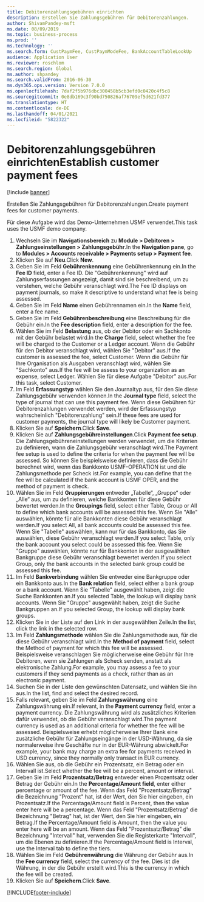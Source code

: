 ```yaml
---
title: Debitorenzahlungsgebühren einrichten
description: Erstellen Sie Zahlungsgebühren für Debitorenzahlungen.
author: ShivamPandey-msft
ms.date: 08/09/2019
ms.topic: business-process
ms.prod: ''
ms.technology: ''
ms.search.form: CustPaymFee, CustPaymModeFee, BankAccountTableLookUp
audience: Application User
ms.reviewer: roschlom
ms.search.region: Global
ms.author: shpandey
ms.search.validFrom: 2016-06-30
ms.dyn365.ops.version: Version 7.0.0
ms.openlocfilehash: 7daf2f5b976dbc300458b5cb3efd0c0420c4f5c8
ms.sourcegitcommit: 0e8db169c3f90bd750826af76709ef5d621fd377
ms.translationtype: HT
ms.contentlocale: de-DE
ms.lasthandoff: 04/01/2021
ms.locfileid: "5822322"
---
```

# <a name="establish-customer-payment-fees"></a><span data-ttu-id="b3554-103">Debitorenzahlungsgebühren einrichten</span><span class="sxs-lookup"><span data-stu-id="b3554-103">Establish customer payment fees</span></span>

[!include [banner](../../includes/banner.md)]

<span data-ttu-id="b3554-104">Erstellen Sie Zahlungsgebühren für Debitorenzahlungen.</span><span class="sxs-lookup"><span data-stu-id="b3554-104">Create payment fees for customer payments.</span></span>

<span data-ttu-id="b3554-105">Für diese Aufgabe wird das Demo-Unternehmen USMF verwendet.</span><span class="sxs-lookup"><span data-stu-id="b3554-105">This task uses the USMF demo company.</span></span>

1. <span data-ttu-id="b3554-106">Wechseln Sie im **Navigationsbereich** zu **Module > Debitoren > Zahlungseinstellungen > Zahlungsgebühr**.</span><span class="sxs-lookup"><span data-stu-id="b3554-106">In the **Navigation pane**, go to **Modules > Accounts receivable > Payments setup > Payment fee**.</span></span>
2. <span data-ttu-id="b3554-107">Klicken Sie auf **Neu**.</span><span class="sxs-lookup"><span data-stu-id="b3554-107">Click **New**.</span></span>
3. <span data-ttu-id="b3554-108">Geben Sie im Feld **Gebührenkennung** eine Gebührenkennung ein.</span><span class="sxs-lookup"><span data-stu-id="b3554-108">In the **Fee ID** field, enter a Fee ID.</span></span> <span data-ttu-id="b3554-109">Die "Gebührenkennung" wird auf Zahlungserfassungen angezeigt, damit sind sie beschreibend, um zu verstehen, welche Gebühr veranschlagt wird.</span><span class="sxs-lookup"><span data-stu-id="b3554-109">The Fee ID displays on payment journals, so make it descriptive to understand what fee is being assessed.</span></span>  
4. <span data-ttu-id="b3554-110">Geben Sie im Feld **Name** einen Gebührennamen ein.</span><span class="sxs-lookup"><span data-stu-id="b3554-110">In the **Name** field, enter a fee name.</span></span>
5. <span data-ttu-id="b3554-111">Geben Sie im Feld **Gebührenbeschreibung** eine Beschreibung für die Gebühr ein.</span><span class="sxs-lookup"><span data-stu-id="b3554-111">In the **Fee description** field, enter a description for the fee.</span></span>
6. <span data-ttu-id="b3554-112">Wählen Sie im Feld **Belastung** aus, ob der Debitor oder ein Sachkonto mit der Gebühr belastet wird.</span><span class="sxs-lookup"><span data-stu-id="b3554-112">In the **Charge** field, select whether the fee will be charged to the Customer or a Ledger account.</span></span> <span data-ttu-id="b3554-113">Wenn die Gebühr für den Debitor veranschlagt wird, wählen Sie "Debitor" aus.</span><span class="sxs-lookup"><span data-stu-id="b3554-113">If the customer is assessed the fee, select Customer.</span></span> <span data-ttu-id="b3554-114">Wenn die Gebühr für Ihre Organisation als Ausgaben veranschlagt wird, wählen Sie "Sachkonto" aus.</span><span class="sxs-lookup"><span data-stu-id="b3554-114">If the fee will be assess to your organization as an expense, select Ledger.</span></span> <span data-ttu-id="b3554-115">Wählen Sie für diese Aufgabe "Debitor" aus.</span><span class="sxs-lookup"><span data-stu-id="b3554-115">For this task, select Customer.</span></span>  
7. <span data-ttu-id="b3554-116">Im Feld **Erfassungstyp** wählen Sie den Journaltyp aus, für den Sie diese Zahlungsgebühr verwenden können.</span><span class="sxs-lookup"><span data-stu-id="b3554-116">In the **Journal type** field, select the type of journal that can use this payment fee.</span></span> <span data-ttu-id="b3554-117">Wenn diese Gebühren für Debitorenzahlungen verwendet werden, wird der Erfassungstyp wahrscheinlich "Debitorenzahlung" sein.</span><span class="sxs-lookup"><span data-stu-id="b3554-117">If these fees are used for customer payments, the journal type will likely be Customer payment.</span></span>  
8. <span data-ttu-id="b3554-118">Klicken Sie auf **Speichern**.</span><span class="sxs-lookup"><span data-stu-id="b3554-118">Click **Save**.</span></span>
9. <span data-ttu-id="b3554-119">Klicken Sie auf **Zahlungsgebühreinstellungen**.</span><span class="sxs-lookup"><span data-stu-id="b3554-119">Click **Payment fee setup**.</span></span> <span data-ttu-id="b3554-120">Die Zahlungsgebühreneinstellungen werden verwendet, um die Kriterien zu definieren, wann die Zahlungsgebühr veranschlagt wird.</span><span class="sxs-lookup"><span data-stu-id="b3554-120">The Payment fee setup is used to define the criteria for when the payment fee will be assessed.</span></span>  <span data-ttu-id="b3554-121">So können Sie beispielsweise definieren, dass die Gebühr berechnet wird, wenn das Bankkonto USMF-OPERATION ist und die Zahlungsmethode per Scheck ist.</span><span class="sxs-lookup"><span data-stu-id="b3554-121">For example, you can define that the fee will be calculated if the bank account is USMF OPER, and the method of payment is check.</span></span>  
10. <span data-ttu-id="b3554-122">Wählen Sie im Feld **Gruppierungen** entweder „Tabelle“, „Gruppe“ oder „Alle“ aus, um zu definieren, welche Bankkonten für diese Gebühr bewertet werden.</span><span class="sxs-lookup"><span data-stu-id="b3554-122">In the **Groupings** field, select either Table, Group or All to define which bank accounts will be assessed this fee.</span></span> <span data-ttu-id="b3554-123">Wenn Sie "Alle" auswählen, könnte für alle Bankkonten diese Gebühr veranschlagt werden.</span><span class="sxs-lookup"><span data-stu-id="b3554-123">If you select All, all bank accounts could be assessed this fee.</span></span>  <span data-ttu-id="b3554-124">Wenn Sie "Tabelle" auswählen, kann nur für das Bankkonto, das Sie auswählen, diese Gebühr veranschlagt werden.</span><span class="sxs-lookup"><span data-stu-id="b3554-124">If you select Table, only the bank account you select could be assessed this fee.</span></span> <span data-ttu-id="b3554-125">Wenn Sie "Gruppe" auswählen, könnte nur für Bankkonten in der ausgewählten Bankgruppe diese Gebühr veranschlagt bewertet werden.</span><span class="sxs-lookup"><span data-stu-id="b3554-125">If you select Group, only the bank accounts in the selected bank group could be assessed this fee.</span></span>  
11. <span data-ttu-id="b3554-126">Im Feld **Bankverbindung** wählen Sie entweder eine Bankgruppe oder ein Bankkonto aus.</span><span class="sxs-lookup"><span data-stu-id="b3554-126">In the **Bank relation** field, select either a bank group or a bank account.</span></span> <span data-ttu-id="b3554-127">Wenn Sie "Tabelle" ausgewählt haben, zeigt die Suche Bankkonten an.</span><span class="sxs-lookup"><span data-stu-id="b3554-127">If you selected Table, the lookup will display bank accounts.</span></span> <span data-ttu-id="b3554-128">Wenn Sie "Gruppe" ausgewählt haben, zeigt die Suche Bankgruppen an.</span><span class="sxs-lookup"><span data-stu-id="b3554-128">If you selected Group, the lookup will display bank groups.</span></span>  
12. <span data-ttu-id="b3554-129">Klicken Sie in der Liste auf den Link in der ausgewählten Zeile.</span><span class="sxs-lookup"><span data-stu-id="b3554-129">In the list, click the link in the selected row.</span></span>
13. <span data-ttu-id="b3554-130">Im Feld **Zahlungsmethode** wählen Sie die Zahlungsmethode aus, für die diese Gebühr veranschlagt wird.</span><span class="sxs-lookup"><span data-stu-id="b3554-130">In the **Method of payment** field, select the Method of payment for which this fee will be assessed.</span></span> <span data-ttu-id="b3554-131">Beispielsweise veranschlagen Sie möglicherweise eine Gebühr für Ihre Debitoren, wenn sie Zahlungen als Scheck senden, anstatt als elektronische Zahlung.</span><span class="sxs-lookup"><span data-stu-id="b3554-131">For example, you may assess a fee to your customers if they send payments as a check, rather than as an electronic payment.</span></span>  
14. <span data-ttu-id="b3554-132">Suchen Sie in der Liste den gewünschten Datensatz, und wählen Sie ihn aus.</span><span class="sxs-lookup"><span data-stu-id="b3554-132">In the list, find and select the desired record.</span></span>
15. <span data-ttu-id="b3554-133">Falls relevant, geben Sie im Feld **Zahlungswährung** eine Zahlungswährung ein.</span><span class="sxs-lookup"><span data-stu-id="b3554-133">If relevant, in the **Payment currency** field, enter a payment currency.</span></span> <span data-ttu-id="b3554-134">Die Zahlungswährung wird als zusätzliches Kriterien dafür verwendet, ob die Gebühr veranschlagt wird.</span><span class="sxs-lookup"><span data-stu-id="b3554-134">The payment currency is used as an additional criteria for whether the fee will be assessed.</span></span>  <span data-ttu-id="b3554-135">Beispielsweise erhebt möglicherweise Ihrer Bank eine zusätzliche Gebühr für Zahlungseingänge in der USD-Währung, da sie normalerweise ihre Geschäfte nur in der EUR-Währung abwickelt.</span><span class="sxs-lookup"><span data-stu-id="b3554-135">For example, your bank may charge an extra fee for payments received in USD currency, since they normally only transact in EUR currency.</span></span>  
16. <span data-ttu-id="b3554-136">Wählen Sie aus, ob die Gebühr ein Prozentsatz, ein Betrag oder ein Intervall ist.</span><span class="sxs-lookup"><span data-stu-id="b3554-136">Select whether the fee will be a percent, amount or interval.</span></span>
17. <span data-ttu-id="b3554-137">Geben Sie im Feld **Prozentsatz/Betrag** entweder einen Prozentsatz oder Betrag der Gebühr ein.</span><span class="sxs-lookup"><span data-stu-id="b3554-137">In the **Percentage/Amount field**, enter either percentage or amount of the fee.</span></span> <span data-ttu-id="b3554-138">Wenn das Feld "Prozentsatz/Betrag" die Bezeichnung "Prozent" hat, ist der Wert, den Sie hier eingeben, ein Prozentsatz.</span><span class="sxs-lookup"><span data-stu-id="b3554-138">If the Percentage/Amount field is Percent, then the value enter here will be a percentage.</span></span> <span data-ttu-id="b3554-139">Wenn das Feld "Prozentsatz/Betrag" die Bezeichnung "Betrag" hat, ist der Wert, den Sie hier eingeben, ein Betrag.</span><span class="sxs-lookup"><span data-stu-id="b3554-139">If the Percentage/Amount field is Amount, then the value you enter here will be an amount.</span></span> <span data-ttu-id="b3554-140">Wenn das Feld "Prozentsatz/Betrag" die Bezeichnung "Intervall" hat, verwenden Sie die Registerkarte "Intervall", um die Ebenen zu definieren.</span><span class="sxs-lookup"><span data-stu-id="b3554-140">If the Percentage/Amount field is Interval, use the Interval tab to define the tiers.</span></span>  
18. <span data-ttu-id="b3554-141">Wählen Sie im Feld **Gebührenwährung** die Währung der Gebühr aus.</span><span class="sxs-lookup"><span data-stu-id="b3554-141">In the **Fee currency** field, select the currency of the fee.</span></span> <span data-ttu-id="b3554-142">Dies ist die Währung, in der die Gebühr erstellt wird.</span><span class="sxs-lookup"><span data-stu-id="b3554-142">This is the currency in which the fee will be created.</span></span>  
19. <span data-ttu-id="b3554-143">Klicken Sie auf **Speichern**.</span><span class="sxs-lookup"><span data-stu-id="b3554-143">Click **Save**.</span></span>



[!INCLUDE[footer-include](../../../includes/footer-banner.md)]